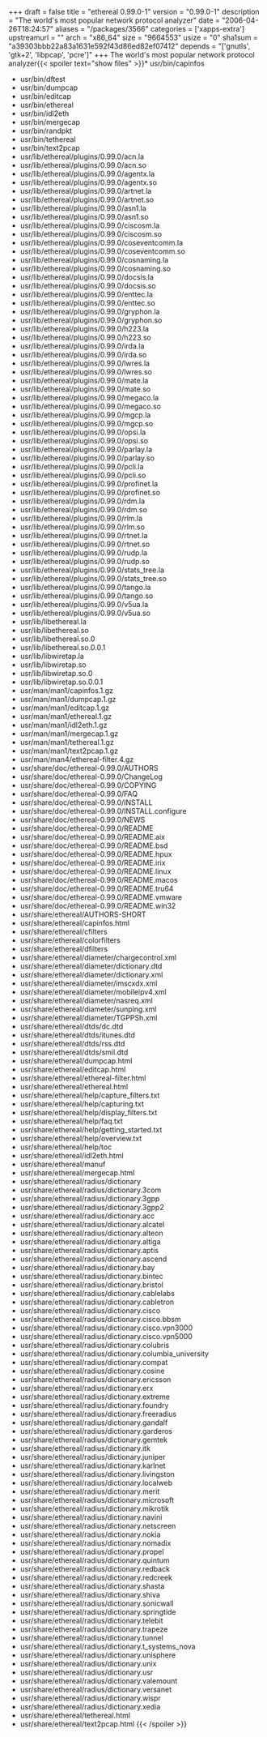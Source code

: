 +++
draft = false
title = "ethereal 0.99.0-1"
version = "0.99.0-1"
description = "The world's most popular network protocol analyzer"
date = "2006-04-26T18:24:57"
aliases = "/packages/3566"
categories = ['xapps-extra']
upstreamurl = ""
arch = "x86_64"
size = "9664553"
usize = "0"
sha1sum = "a39303bbb22a83a1631e592f43d86ed82ef07412"
depends = "['gnutls', 'gtk+2', 'libpcap', 'pcre']"
+++
The world's most popular network protocol analyzer{{< spoiler text="show files" >}}* usr/bin/capinfos
* usr/bin/dftest
* usr/bin/dumpcap
* usr/bin/editcap
* usr/bin/ethereal
* usr/bin/idl2eth
* usr/bin/mergecap
* usr/bin/randpkt
* usr/bin/tethereal
* usr/bin/text2pcap
* usr/lib/ethereal/plugins/0.99.0/acn.la
* usr/lib/ethereal/plugins/0.99.0/acn.so
* usr/lib/ethereal/plugins/0.99.0/agentx.la
* usr/lib/ethereal/plugins/0.99.0/agentx.so
* usr/lib/ethereal/plugins/0.99.0/artnet.la
* usr/lib/ethereal/plugins/0.99.0/artnet.so
* usr/lib/ethereal/plugins/0.99.0/asn1.la
* usr/lib/ethereal/plugins/0.99.0/asn1.so
* usr/lib/ethereal/plugins/0.99.0/ciscosm.la
* usr/lib/ethereal/plugins/0.99.0/ciscosm.so
* usr/lib/ethereal/plugins/0.99.0/coseventcomm.la
* usr/lib/ethereal/plugins/0.99.0/coseventcomm.so
* usr/lib/ethereal/plugins/0.99.0/cosnaming.la
* usr/lib/ethereal/plugins/0.99.0/cosnaming.so
* usr/lib/ethereal/plugins/0.99.0/docsis.la
* usr/lib/ethereal/plugins/0.99.0/docsis.so
* usr/lib/ethereal/plugins/0.99.0/enttec.la
* usr/lib/ethereal/plugins/0.99.0/enttec.so
* usr/lib/ethereal/plugins/0.99.0/gryphon.la
* usr/lib/ethereal/plugins/0.99.0/gryphon.so
* usr/lib/ethereal/plugins/0.99.0/h223.la
* usr/lib/ethereal/plugins/0.99.0/h223.so
* usr/lib/ethereal/plugins/0.99.0/irda.la
* usr/lib/ethereal/plugins/0.99.0/irda.so
* usr/lib/ethereal/plugins/0.99.0/lwres.la
* usr/lib/ethereal/plugins/0.99.0/lwres.so
* usr/lib/ethereal/plugins/0.99.0/mate.la
* usr/lib/ethereal/plugins/0.99.0/mate.so
* usr/lib/ethereal/plugins/0.99.0/megaco.la
* usr/lib/ethereal/plugins/0.99.0/megaco.so
* usr/lib/ethereal/plugins/0.99.0/mgcp.la
* usr/lib/ethereal/plugins/0.99.0/mgcp.so
* usr/lib/ethereal/plugins/0.99.0/opsi.la
* usr/lib/ethereal/plugins/0.99.0/opsi.so
* usr/lib/ethereal/plugins/0.99.0/parlay.la
* usr/lib/ethereal/plugins/0.99.0/parlay.so
* usr/lib/ethereal/plugins/0.99.0/pcli.la
* usr/lib/ethereal/plugins/0.99.0/pcli.so
* usr/lib/ethereal/plugins/0.99.0/profinet.la
* usr/lib/ethereal/plugins/0.99.0/profinet.so
* usr/lib/ethereal/plugins/0.99.0/rdm.la
* usr/lib/ethereal/plugins/0.99.0/rdm.so
* usr/lib/ethereal/plugins/0.99.0/rlm.la
* usr/lib/ethereal/plugins/0.99.0/rlm.so
* usr/lib/ethereal/plugins/0.99.0/rtnet.la
* usr/lib/ethereal/plugins/0.99.0/rtnet.so
* usr/lib/ethereal/plugins/0.99.0/rudp.la
* usr/lib/ethereal/plugins/0.99.0/rudp.so
* usr/lib/ethereal/plugins/0.99.0/stats_tree.la
* usr/lib/ethereal/plugins/0.99.0/stats_tree.so
* usr/lib/ethereal/plugins/0.99.0/tango.la
* usr/lib/ethereal/plugins/0.99.0/tango.so
* usr/lib/ethereal/plugins/0.99.0/v5ua.la
* usr/lib/ethereal/plugins/0.99.0/v5ua.so
* usr/lib/libethereal.la
* usr/lib/libethereal.so
* usr/lib/libethereal.so.0
* usr/lib/libethereal.so.0.0.1
* usr/lib/libwiretap.la
* usr/lib/libwiretap.so
* usr/lib/libwiretap.so.0
* usr/lib/libwiretap.so.0.0.1
* usr/man/man1/capinfos.1.gz
* usr/man/man1/dumpcap.1.gz
* usr/man/man1/editcap.1.gz
* usr/man/man1/ethereal.1.gz
* usr/man/man1/idl2eth.1.gz
* usr/man/man1/mergecap.1.gz
* usr/man/man1/tethereal.1.gz
* usr/man/man1/text2pcap.1.gz
* usr/man/man4/ethereal-filter.4.gz
* usr/share/doc/ethereal-0.99.0/AUTHORS
* usr/share/doc/ethereal-0.99.0/ChangeLog
* usr/share/doc/ethereal-0.99.0/COPYING
* usr/share/doc/ethereal-0.99.0/FAQ
* usr/share/doc/ethereal-0.99.0/INSTALL
* usr/share/doc/ethereal-0.99.0/INSTALL.configure
* usr/share/doc/ethereal-0.99.0/NEWS
* usr/share/doc/ethereal-0.99.0/README
* usr/share/doc/ethereal-0.99.0/README.aix
* usr/share/doc/ethereal-0.99.0/README.bsd
* usr/share/doc/ethereal-0.99.0/README.hpux
* usr/share/doc/ethereal-0.99.0/README.irix
* usr/share/doc/ethereal-0.99.0/README.linux
* usr/share/doc/ethereal-0.99.0/README.macos
* usr/share/doc/ethereal-0.99.0/README.tru64
* usr/share/doc/ethereal-0.99.0/README.vmware
* usr/share/doc/ethereal-0.99.0/README.win32
* usr/share/ethereal/AUTHORS-SHORT
* usr/share/ethereal/capinfos.html
* usr/share/ethereal/cfilters
* usr/share/ethereal/colorfilters
* usr/share/ethereal/dfilters
* usr/share/ethereal/diameter/chargecontrol.xml
* usr/share/ethereal/diameter/dictionary.dtd
* usr/share/ethereal/diameter/dictionary.xml
* usr/share/ethereal/diameter/imscxdx.xml
* usr/share/ethereal/diameter/mobileipv4.xml
* usr/share/ethereal/diameter/nasreq.xml
* usr/share/ethereal/diameter/sunping.xml
* usr/share/ethereal/diameter/TGPPSh.xml
* usr/share/ethereal/dtds/dc.dtd
* usr/share/ethereal/dtds/itunes.dtd
* usr/share/ethereal/dtds/rss.dtd
* usr/share/ethereal/dtds/smil.dtd
* usr/share/ethereal/dumpcap.html
* usr/share/ethereal/editcap.html
* usr/share/ethereal/ethereal-filter.html
* usr/share/ethereal/ethereal.html
* usr/share/ethereal/help/capture_filters.txt
* usr/share/ethereal/help/capturing.txt
* usr/share/ethereal/help/display_filters.txt
* usr/share/ethereal/help/faq.txt
* usr/share/ethereal/help/getting_started.txt
* usr/share/ethereal/help/overview.txt
* usr/share/ethereal/help/toc
* usr/share/ethereal/idl2eth.html
* usr/share/ethereal/manuf
* usr/share/ethereal/mergecap.html
* usr/share/ethereal/radius/dictionary
* usr/share/ethereal/radius/dictionary.3com
* usr/share/ethereal/radius/dictionary.3gpp
* usr/share/ethereal/radius/dictionary.3gpp2
* usr/share/ethereal/radius/dictionary.acc
* usr/share/ethereal/radius/dictionary.alcatel
* usr/share/ethereal/radius/dictionary.alteon
* usr/share/ethereal/radius/dictionary.altiga
* usr/share/ethereal/radius/dictionary.aptis
* usr/share/ethereal/radius/dictionary.ascend
* usr/share/ethereal/radius/dictionary.bay
* usr/share/ethereal/radius/dictionary.bintec
* usr/share/ethereal/radius/dictionary.bristol
* usr/share/ethereal/radius/dictionary.cablelabs
* usr/share/ethereal/radius/dictionary.cabletron
* usr/share/ethereal/radius/dictionary.cisco
* usr/share/ethereal/radius/dictionary.cisco.bbsm
* usr/share/ethereal/radius/dictionary.cisco.vpn3000
* usr/share/ethereal/radius/dictionary.cisco.vpn5000
* usr/share/ethereal/radius/dictionary.colubris
* usr/share/ethereal/radius/dictionary.columbia_university
* usr/share/ethereal/radius/dictionary.compat
* usr/share/ethereal/radius/dictionary.cosine
* usr/share/ethereal/radius/dictionary.ericsson
* usr/share/ethereal/radius/dictionary.erx
* usr/share/ethereal/radius/dictionary.extreme
* usr/share/ethereal/radius/dictionary.foundry
* usr/share/ethereal/radius/dictionary.freeradius
* usr/share/ethereal/radius/dictionary.gandalf
* usr/share/ethereal/radius/dictionary.garderos
* usr/share/ethereal/radius/dictionary.gemtek
* usr/share/ethereal/radius/dictionary.itk
* usr/share/ethereal/radius/dictionary.juniper
* usr/share/ethereal/radius/dictionary.karlnet
* usr/share/ethereal/radius/dictionary.livingston
* usr/share/ethereal/radius/dictionary.localweb
* usr/share/ethereal/radius/dictionary.merit
* usr/share/ethereal/radius/dictionary.microsoft
* usr/share/ethereal/radius/dictionary.mikrotik
* usr/share/ethereal/radius/dictionary.navini
* usr/share/ethereal/radius/dictionary.netscreen
* usr/share/ethereal/radius/dictionary.nokia
* usr/share/ethereal/radius/dictionary.nomadix
* usr/share/ethereal/radius/dictionary.propel
* usr/share/ethereal/radius/dictionary.quintum
* usr/share/ethereal/radius/dictionary.redback
* usr/share/ethereal/radius/dictionary.redcreek
* usr/share/ethereal/radius/dictionary.shasta
* usr/share/ethereal/radius/dictionary.shiva
* usr/share/ethereal/radius/dictionary.sonicwall
* usr/share/ethereal/radius/dictionary.springtide
* usr/share/ethereal/radius/dictionary.telebit
* usr/share/ethereal/radius/dictionary.trapeze
* usr/share/ethereal/radius/dictionary.tunnel
* usr/share/ethereal/radius/dictionary.t_systems_nova
* usr/share/ethereal/radius/dictionary.unisphere
* usr/share/ethereal/radius/dictionary.unix
* usr/share/ethereal/radius/dictionary.usr
* usr/share/ethereal/radius/dictionary.valemount
* usr/share/ethereal/radius/dictionary.versanet
* usr/share/ethereal/radius/dictionary.wispr
* usr/share/ethereal/radius/dictionary.xedia
* usr/share/ethereal/tethereal.html
* usr/share/ethereal/text2pcap.html
{{< /spoiler >}}